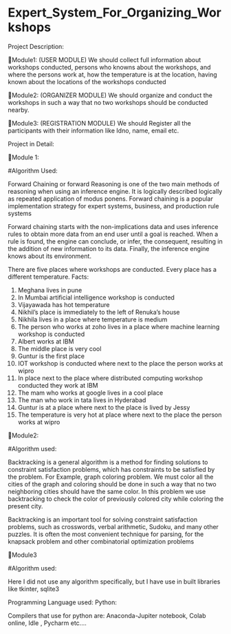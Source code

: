 # Expert_System_For_Organizing_Workshops

Project Description:

Module1: (USER MODULE) We should collect full information about workshops conducted, persons who knowns about the workshops, and where the persons work at, how the temperature is at the location, having known about the locations of the workshops conducted

Module2: (ORGANIZER MODULE) We should organize and conduct the workshops in such a way that no two workshops should be conducted nearby.

Module3: (REGISTRATION MODULE) We should Register all the participants with their information like Idno, name, email etc.



Project in Detail:

Module 1: 

#Algorithm Used:

Forward Chaining or forward Reasoning is one of the two main methods of reasoning when using an inference engine. It is logically described logically as repeated application of modus ponens. Forward chaining is a popular implementation strategy for expert systems, business, and production rule systems

Forward chaining starts with the non-implications data and uses inference rules to obtain more data from an end user until a goal is reached. When a rule is found, the engine can conclude, or infer, the consequent, resulting in the addition of new information to its data. Finally, the inference engine knows about its environment.

There are five places where workshops are conducted. Every place has a different temperature.
Facts:

1.	Meghana lives in pune
2.	In Mumbai artificial intelligence workshop is conducted
3.	Vijayawada has hot temperature
4.	Nikhil’s place is immediately to the left of Renuka’s house
5.	Nikhila lives in a place where temperature is medium
6.	The person who works at zoho lives in a place where machine learning workshop is conducted
7.	Albert works at IBM
8.	The middle place is very cool
9.	Guntur is the first place
10.	IOT workshop is conducted where next to the place the person works at wipro
11.	In place next to the place where distributed computing workshop conducted they work at IBM
12.	The mam who works at google lives in a cool place
13.	The man who work in tata lives in Hyderabad
14.	Guntur is at a place where next to the place is lived by Jessy
15.	The temperature is very hot at place where next to the place the person works at wipro

Module2:

#Algorithm used:

Backtracking is a general algorithm is a method for finding solutions to constraint satisfaction problems, which has constraints to be satisfied by the problem. For Example, graph coloring problem. We must color all the cities of the graph and coloring should be done in such a way that no two neighboring cities should have the same color. In this problem we use backtracking to check the color of previously colored city while coloring the present city.

Backtracking is an important tool for solving constraint satisfaction problems, such as crosswords, verbal arithmetic, Sudoku, and many other puzzles. It is often the most convenient technique for parsing, for the knapsack problem and other combinatorial optimization problems

Module3

#Algorithm used:

Here I did not use any algorithm specifically, but I have use in built libraries like tkinter, sqlite3 

Programming Language used: Python:

Compilers that use for python are: Anaconda-Jupiter notebook, Colab online, Idle , Pycharm etc....

